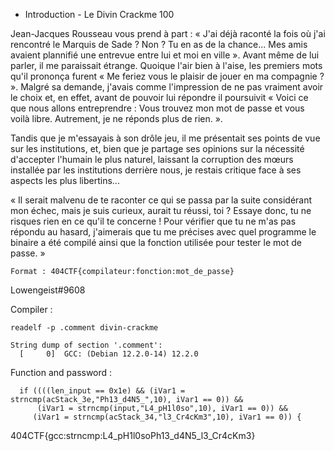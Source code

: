  - Introduction -
Le Divin Crackme
100

Jean-Jacques Rousseau vous prend à part : « J'ai déjà raconté la fois où j'ai rencontré le Marquis de Sade ? Non ? Tu en as de la chance... Mes amis avaient plannifié une entrevue entre lui et moi en ville ». Avant même de lui parler, il me paraissait étrange. Quoique l'air bien à l'aise, les premiers mots qu'il prononça furent « Me feriez vous le plaisir de jouer en ma compagnie ? ». Malgré sa demande, j'avais comme l'impression de ne pas vraiment avoir le choix et, en effet, avant de pouvoir lui répondre il poursuivit « Voici ce que nous allons entreprendre : Vous trouvez mon mot de passe et vous voilà libre. Autrement, je ne réponds plus de rien. ».

Tandis que je m'essayais à son drôle jeu, il me présentait ses points de vue sur les institutions, et, bien que je partage ses opinions sur la nécessité d'accepter l'humain le plus naturel, laissant la corruption des mœurs installée par les institutions derrière nous, je restais critique face à ses aspects les plus libertins...

 

« Il serait malvenu de te raconter ce qui se passa par la suite considérant mon échec, mais je suis curieux, aurait tu réussi, toi ? Essaye donc, tu ne risques rien en ce qu'il te concerne ! Pour vérifier que tu ne m'as pas répondu au hasard, j'aimerais que tu me précises avec quel programme le binaire a été compilé ainsi que la fonction utilisée pour tester le mot de passe. »

 

 

    Format : 404CTF{compilateur:fonction:mot_de_passe}

Lowengeist#9608


Compiler :
```
readelf -p .comment divin-crackme 

String dump of section '.comment':
  [     0]  GCC: (Debian 12.2.0-14) 12.2.0
```

Function and password :
```
  if ((((len_input == 0x1e) && (iVar1 = strncmp(acStack_3e,"Ph13_d4N5_",10), iVar1 == 0)) &&
      (iVar1 = strncmp(input,"L4_pH1l0so",10), iVar1 == 0)) &&
     (iVar1 = strncmp(acStack_34,"l3_Cr4cKm3",10), iVar1 == 0)) {
```

404CTF{gcc:strncmp:L4_pH1l0soPh13_d4N5_l3_Cr4cKm3}
